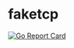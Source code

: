 faketcp
=======
[![Go Report Card](https://goreportcard.com/badge/github.com/denghongcai/faketcp)](https://goreportcard.com/report/github.com/denghongcai/faketcp)
